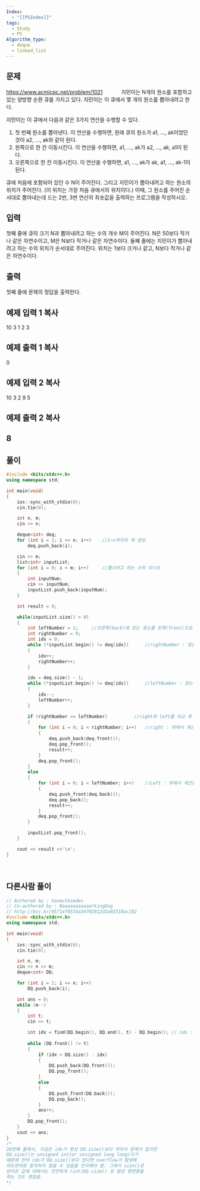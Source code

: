 ```yaml
---
Index:
  - "[[PSIndex]]"
tags:
  - Study
  - PS
Algorithm_type:
  - deque
  - linked_list
---
```


## 문제
https://www.acmicpc.net/problem/1021
   
지민이는 N개의 원소를 포함하고 있는 양방향 순환 큐를 가지고 있다. 지민이는 이 큐에서 몇 개의 원소를 뽑아내려고 한다.

지민이는 이 큐에서 다음과 같은 3가지 연산을 수행할 수 있다.

1.  첫 번째 원소를 뽑아낸다. 이 연산을 수행하면, 원래 큐의 원소가 a1, ..., ak이었던 것이 a2, ..., ak와 같이 된다.
2.  왼쪽으로 한 칸 이동시킨다. 이 연산을 수행하면, a1, ..., ak가 a2, ..., ak, a1이 된다.
3.  오른쪽으로 한 칸 이동시킨다. 이 연산을 수행하면, a1, ..., ak가 ak, a1, ..., ak-1이 된다.

큐에 처음에 포함되어 있던 수 N이 주어진다. 그리고 지민이가 뽑아내려고 하는 원소의 위치가 주어진다. (이 위치는 가장 처음 큐에서의 위치이다.) 이때, 그 원소를 주어진 순서대로 뽑아내는데 드는 2번, 3번 연산의 최솟값을 출력하는 프로그램을 작성하시오.

## 입력

첫째 줄에 큐의 크기 N과 뽑아내려고 하는 수의 개수 M이 주어진다. N은 50보다 작거나 같은 자연수이고, M은 N보다 작거나 같은 자연수이다. 둘째 줄에는 지민이가 뽑아내려고 하는 수의 위치가 순서대로 주어진다. 위치는 1보다 크거나 같고, N보다 작거나 같은 자연수이다.

## 출력

첫째 줄에 문제의 정답을 출력한다.

## 예제 입력 1 복사

10 3
1 2 3

## 예제 출력 1 복사

0

## 예제 입력 2 복사

10 3
2 9 5

## 예제 출력 2 복사

8
   
---
## 풀이
```cpp
#include <bits/stdc++.h>
using namespace std;

int main(void) 
{
	ios::sync_with_stdio(0);
	cin.tie(0);

	int n, m;
	cin >> n;

	deque<int> deq;
	for (int i = 1; i <= n; i++)	//1~n까지의 덱 생성
		deq.push_back(i);

	cin >> m;
	list<int> inputList;
	for (int i = 0; i < m; i++)		//뽑으려고 하는 수의 리스트
	{
		int inputNum;
		cin >> inputNum;
		inputList.push_back(inputNum);
	}

	int result = 0;

	while(inputList.size() > 0)
	{
		int leftNumber = 1;		//오른쪽(back)에 있는 원소를 왼쪽(front)으로 보내려면 찾은거리 +1 을 해줘야됨
		int rightNumber = 0;
		int idx = 0;
		while (*inputList.begin() != deq[idx])		//rightNumber : 찾는 원소와 front의 거리
		{
			idx++;
			rightNumber++;
		}

		idx = deq.size() - 1;
		while (*inputList.begin() != deq[idx])		//leftNumber : 찾는 원소와 back의 거리
		{
			idx--;
			leftNumber++;
		}

		if (rightNumber <= leftNumber)			//right와 left를 비교 후 가까운 쪽으로 계산
		{
			for (int i = 0; i < rightNumber; i++)	//right : 위에서 계산한 거리만큼 왼쪽원소를 오른쪽으로 보냄
			{
				deq.push_back(deq.front());
				deq.pop_front();
				result++;
			}
			deq.pop_front();
		}
		else
		{
			for (int i = 0; i < leftNumber; i++)	//Left : 위에서 계산한 거리만큼 오른쪽 원소를 왼쪽으로 보냄
			{
				deq.push_front(deq.back());
				deq.pop_back();
				result++;
			}
			deq.pop_front();
		}

		inputList.pop_front();
	}

	cout << result <<'\n';
}
```
   
   
## 다른사람 풀이
```cpp
// Authored by : haneulkimdev
// Co-authored by : BaaaaaaaaaaarkingDog
// http://boj.kr/9571e70535a34702812d2a03510ac182
#include <bits/stdc++.h>
using namespace std;

int main(void) 
{
    ios::sync_with_stdio(0);
    cin.tie(0);

    int n, m;
    cin >> n >> m;
    deque<int> DQ;

    for (int i = 1; i <= n; i++)
        DQ.push_back(i);

    int ans = 0;
    while (m--)
    {
        int t;
        cin >> t;

        int idx = find(DQ.begin(), DQ.end(), t) - DQ.begin(); // idx : t가 있는 위치
        
        while (DQ.front() != t) 
        {
            if (idx < DQ.size() - idx) 
            {
                DQ.push_back(DQ.front());
                DQ.pop_front();
            }
            else 
            {
                DQ.push_front(DQ.back());
                DQ.pop_back();
            }
            ans++;
        }
        DQ.pop_front();
    }
    cout << ans;
}
/*
20번째 줄에서, 지금은 idx가 항상 DQ.size()보다 작아서 문제가 없지만
DQ.size()는 unsigned int(or unsigned long long)이기
때문에 만약 idx가 DQ.size()보다 컸다면 overflow가 발생해
의도한대로 동작하지 않을 수 있음을 인지해야 함. 그래서 size()로
받아온 값에 대해서는 안전하게 (int)DQ.size() 로 항상 형변환을
하는 것도 괜찮음.
*/
```